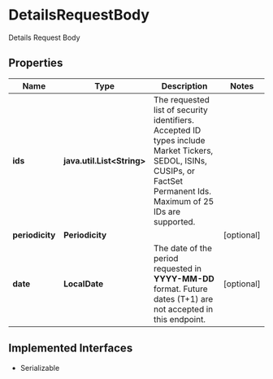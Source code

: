 

# DetailsRequestBody

Details Request Body

## Properties

Name | Type | Description | Notes
------------ | ------------- | ------------- | -------------
**ids** | **java.util.List&lt;String&gt;** | The requested list of security identifiers. Accepted ID types include Market Tickers, SEDOL, ISINs, CUSIPs, or FactSet Permanent Ids. Maximum of 25 IDs are supported.  | 
**periodicity** | **Periodicity** |  |  [optional]
**date** | **LocalDate** | The date of the period requested in **YYYY-MM-DD** format. Future dates (T+1) are not accepted in this endpoint.  |  [optional]


## Implemented Interfaces

* Serializable


